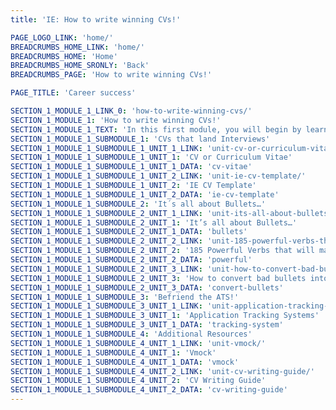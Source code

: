 ```yaml
---
title: 'IE: How to write winning CVs!'

PAGE_LOGO_LINK: 'home/'
BREADCRUMBS_HOME_LINK: 'home/'
BREADCRUMBS_HOME: 'Home'
BREADCRUMBS_HOME_SRONLY: 'Back'
BREADCRUMBS_PAGE: 'How to write winning CVs!'

PAGE_TITLE: 'Career success'

SECTION_1_MODULE_1_LINK_0: 'how-to-write-winning-cvs/'
SECTION_1_MODULE_1: 'How to write winning CVs!'
SECTION_1_MODULE_1_TEXT: 'In this first module, you will begin by learning how to present your skills and qualifications effectively and clearly; so that you are able to generate your own written overview of your life work. Moreover, you will learn about the different ATS (applicant tracking systems), a type of software commonly used by recruiters and employers during the hiring process to collect, sort, scan, and rank the job applications they receive for their open positions.'
SECTION_1_MODULE_1_SUBMODULE_1: 'CVs that land Interviews'
SECTION_1_MODULE_1_SUBMODULE_1_UNIT_1_LINK: 'unit-cv-or-curriculum-vitae/'
SECTION_1_MODULE_1_SUBMODULE_1_UNIT_1: 'CV or Curriculum Vitae'
SECTION_1_MODULE_1_SUBMODULE_1_UNIT_1_DATA: 'cv-vitae'
SECTION_1_MODULE_1_SUBMODULE_1_UNIT_2_LINK: 'unit-ie-cv-template/'
SECTION_1_MODULE_1_SUBMODULE_1_UNIT_2: 'IE CV Template'
SECTION_1_MODULE_1_SUBMODULE_1_UNIT_2_DATA: 'ie-cv-template'
SECTION_1_MODULE_1_SUBMODULE_2: 'It´s all about Bullets…'
SECTION_1_MODULE_1_SUBMODULE_2_UNIT_1_LINK: 'unit-its-all-about-bullets/'
SECTION_1_MODULE_1_SUBMODULE_2_UNIT_1: 'It’s all about Bullets…'
SECTION_1_MODULE_1_SUBMODULE_2_UNIT_1_DATA: 'bullets'
SECTION_1_MODULE_1_SUBMODULE_2_UNIT_2_LINK: 'unit-185-powerful-verbs-that-will-make-your-resume-awesome/'
SECTION_1_MODULE_1_SUBMODULE_2_UNIT_2: '185 Powerful Verbs that will make your resume awesome'
SECTION_1_MODULE_1_SUBMODULE_2_UNIT_2_DATA: 'powerful'
SECTION_1_MODULE_1_SUBMODULE_2_UNIT_3_LINK: 'unit-how-to-convert-bad-bullets-into-amazing-achievements/'
SECTION_1_MODULE_1_SUBMODULE_2_UNIT_3: 'How to convert bad bullets into amazing achievements'
SECTION_1_MODULE_1_SUBMODULE_2_UNIT_3_DATA: 'convert-bullets'
SECTION_1_MODULE_1_SUBMODULE_3: 'Befriend the ATS!'
SECTION_1_MODULE_1_SUBMODULE_3_UNIT_1_LINK: 'unit-application-tracking-systems/'
SECTION_1_MODULE_1_SUBMODULE_3_UNIT_1: 'Application Tracking Systems'
SECTION_1_MODULE_1_SUBMODULE_3_UNIT_1_DATA: 'tracking-system'
SECTION_1_MODULE_1_SUBMODULE_4: 'Additional Resources'
SECTION_1_MODULE_1_SUBMODULE_4_UNIT_1_LINK: 'unit-vmock/'
SECTION_1_MODULE_1_SUBMODULE_4_UNIT_1: 'Vmock'
SECTION_1_MODULE_1_SUBMODULE_4_UNIT_1_DATA: 'vmock'
SECTION_1_MODULE_1_SUBMODULE_4_UNIT_2_LINK: 'unit-cv-writing-guide/'
SECTION_1_MODULE_1_SUBMODULE_4_UNIT_2: 'CV Writing Guide'
SECTION_1_MODULE_1_SUBMODULE_4_UNIT_2_DATA: 'cv-writing-guide'
---
```

